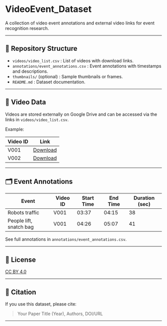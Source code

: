 # VideoEvent_Dataset

A collection of video event annotations and external video links for event recognition research.

---

## 📂 Repository Structure

- `videos/video_list.csv` : List of videos with download links.
- `annotations/event_annotations.csv` : Event annotations with timestamps and descriptions.
- `thumbnails/` (optional) : Sample thumbnails or frames.
- `README.md` : Dataset documentation.

---

## 🎥 Video Data

Videos are stored externally on Google Drive and can be accessed via the links in `videos/video_list.csv`.

Example:

| Video ID  | Link                                                                |
|-----------|---------------------------------------------------------------------|
| V001      | [Download](https://drive.google.com/file/d/xxxx/view?usp=sharing)   |
| V002      | [Download](https://drive.google.com/file/d/yyyy/view?usp=sharing)   |

---

## 🗂 Event Annotations

| Event                   | Video ID  | Start Time | End Time | Duration (sec) |
|-------------------------|-----------|------------|----------|----------------|
| Robots traffic           | V001      | 03:37      | 04:15    | 38             |
| People lift, snatch bag  | V001      | 04:26      | 05:07    | 41             |

See full annotations in `annotations/event_annotations.csv`.

---

## 📑 License

[CC BY 4.0](https://creativecommons.org/licenses/by/4.0/)

---

## 🤝 Citation

If you use this dataset, please cite:
> Your Paper Title (Year), Authors, DOI/URL

---
